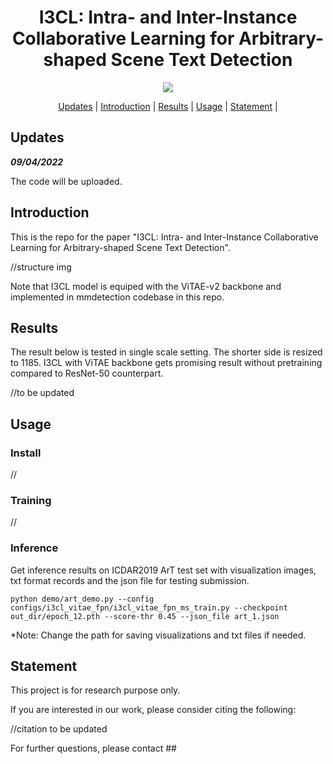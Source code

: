 <h1 align="center"> I3CL: Intra- and Inter-Instance Collaborative Learning for Arbitrary-shaped Scene Text Detection </h1> 

<p align="center">
<a href="http://arxiv.org"><img src="https://img.shields.io/badge/arXiv-Paper-<color>"></a>
</p>

<p align="center">
  <a href="#updates">Updates</a> |
  <a href="#introduction">Introduction</a> |
  <a href="#results">Results</a> |
  <a href="#usage">Usage</a> |
  <a href="#statement">Statement</a> |
</p >

## Updates

***09/04/2022***

The code will be uploaded.

## Introduction

This is the repo for the paper "I3CL: Intra- and Inter-Instance Collaborative Learning for Arbitrary-shaped Scene Text Detection". 

//structure img

Note that I3CL model is equiped with the ViTAE-v2 backbone and implemented in mmdetection codebase in this repo.

## Results

The result below is tested in single scale setting. The shorter side is resized to 1185. I3CL with ViTAE backbone gets promising result without pretraining compared to ResNet-50 counterpart.

//to be updated

## Usage

### Install

//

### Training

//

### Inference

Get inference results on ICDAR2019 ArT test set with visualization images, txt format records and the json file for testing submission.

```
python demo/art_demo.py --config configs/i3cl_vitae_fpn/i3cl_vitae_fpn_ms_train.py --checkpoint out_dir/epoch_12.pth --score-thr 0.45 --json_file art_1.json
```

*Note: Change the path for saving visualizations and txt files if needed.

## Statement

This project is for research purpose only.

If you are interested in our work, please consider citing the following:

//citation to be updated

For further questions, please contact ##
